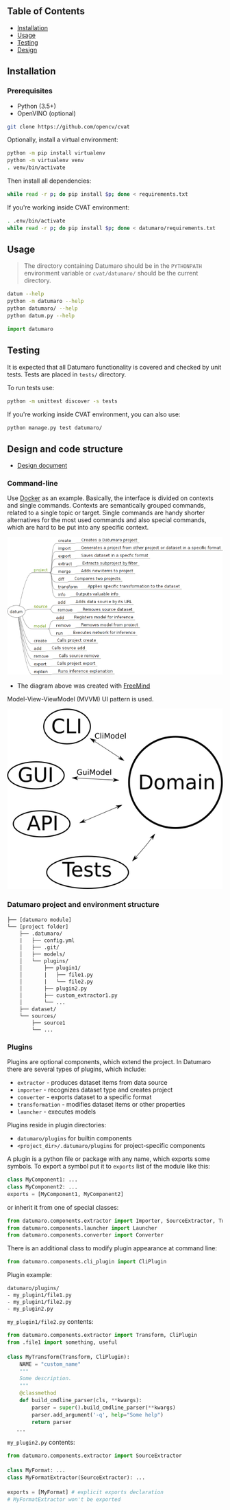 ## Table of Contents

- [Installation](#installation)
- [Usage](#usage)
- [Testing](#testing)
- [Design](#design-and-code-structure)

## Installation

### Prerequisites

- Python (3.5+)
- OpenVINO (optional)

``` bash
git clone https://github.com/opencv/cvat
```

Optionally, install a virtual environment:

``` bash
python -m pip install virtualenv
python -m virtualenv venv
. venv/bin/activate
```

Then install all dependencies:

``` bash
while read -r p; do pip install $p; done < requirements.txt
```

If you're working inside CVAT environment:
``` bash
. .env/bin/activate
while read -r p; do pip install $p; done < datumaro/requirements.txt
```

## Usage

> The directory containing Datumaro should be in the `PYTHONPATH`
> environment variable or `cvat/datumaro/` should be the current directory.

``` bash
datum --help
python -m datumaro --help
python datumaro/ --help
python datum.py --help
```

``` python
import datumaro
```

## Testing

It is expected that all Datumaro functionality is covered and checked by
unit tests. Tests are placed in `tests/` directory.

To run tests use:

``` bash
python -m unittest discover -s tests
```

If you're working inside CVAT environment, you can also use:

``` bash
python manage.py test datumaro/
```

## Design and code structure

- [Design document](docs/设计.md)

### Command-line

Use [Docker](https://www.docker.com/) as an example. Basically,
the interface is divided on contexts and single commands.
Contexts are semantically grouped commands,
related to a single topic or target. Single commands are handy shorter
alternatives for the most used commands and also special commands,
which are hard to be put into any specific context.

![cli-design-image](docs/images/cli_design.png)

- The diagram above was created with [FreeMind](http://freemind.sourceforge.net/wiki/index.php/Main_Page)

Model-View-ViewModel (MVVM) UI pattern is used.

![mvvm-image](docs/images/mvvm.png)

### Datumaro project and environment structure

<!--lint disable fenced-code-flag-->
```
├── [datumaro module]
└── [project folder]
    ├── .datumaro/
    |   ├── config.yml
    │   ├── .git/
    │   ├── models/
    │   └── plugins/
    │       ├── plugin1/
    │       |   ├── file1.py
    │       |   └── file2.py
    │       ├── plugin2.py
    │       ├── custom_extractor1.py
    │       └── ...
    ├── dataset/
    └── sources/
        ├── source1
        └── ...
```
<!--lint enable fenced-code-flag-->

### Plugins

Plugins are optional components, which extend the project. In Datumaro there are
several types of plugins, which include:
- `extractor` - produces dataset items from data source
- `importer` - recognizes dataset type and creates project
- `converter` - exports dataset to a specific format
- `transformation` - modifies dataset items or other properties
- `launcher` - executes models

Plugins reside in plugin directories:
- `datumaro/plugins` for builtin components
- `<project_dir>/.datumaro/plugins` for project-specific components

A plugin is a python file or package with any name, which exports some symbols.
To export a symbol put it to `exports` list of the module like this:

``` python
class MyComponent1: ...
class MyComponent2: ...
exports = [MyComponent1, MyComponent2]
```

or inherit it from one of special classes:
``` python
from datumaro.components.extractor import Importer, SourceExtractor, Transform
from datumaro.components.launcher import Launcher
from datumaro.components.converter import Converter
```

There is an additional class to modify plugin appearance at command line:

``` python
from datumaro.components.cli_plugin import CliPlugin
```

Plugin example:

<!--lint disable fenced-code-flag-->

```
datumaro/plugins/
- my_plugin1/file1.py
- my_plugin1/file2.py
- my_plugin2.py
```

<!--lint enable fenced-code-flag-->

`my_plugin1/file2.py` contents:

``` python
from datumaro.components.extractor import Transform, CliPlugin
from .file1 import something, useful

class MyTransform(Transform, CliPlugin):
    NAME = "custom_name"
    """
    Some description.
    """
    @classmethod
    def build_cmdline_parser(cls, **kwargs):
        parser = super().build_cmdline_parser(**kwargs)
        parser.add_argument('-q', help="Some help")
        return parser
   ...
```

`my_plugin2.py` contents:

``` python
from datumaro.components.extractor import SourceExtractor

class MyFormat: ...
class MyFormatExtractor(SourceExtractor): ...

exports = [MyFormat] # explicit exports declaration
# MyFormatExtractor won't be exported
```
